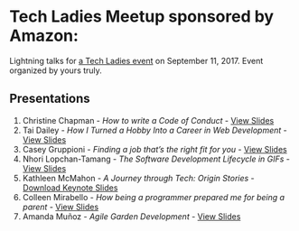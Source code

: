 # Tech Ladies Meetup sponsored by Amazon: 

Lightning talks for [a Tech Ladies event](eventbrite.com/e/tech-ladies-boston-meetup-sponsored-by-amazon-tickets-36476335702) on September 11, 2017. Event organized by yours truly.

## Presentations
1. Christine Chapman - _How to write a Code of Conduct_ - [View Slides](https://czchapma.github.io/tech-ladies-lightning-talks/)
2. Tai Dailey - _How I Turned a Hobby Into a Career in Web Development_ - [View Slides](https://tairemad.github.io/tech-ladies-lightning-talk/)
3. Casey Gruppioni - _Finding a job that’s the right fit for you_ - [View Slides](http://anything.codes/tech-ladies-2017-09-11/3-casey)
4. Nhori Lopchan-Tamang - _The Software Development Lifecycle in GIFs_ - [View Slides](https://nhorilopchan.github.io/tech-ladies-lightning-talks/)
5. Kathleen McMahon - _A Journey through Tech: Origin Stories_ - [Download Keynote Slides](./5-kathleen/TL_Sept11_lightning_talk_kmcmahon.key)
6. Colleen Mirabello - _How being a programmer prepared me for being a parent_ - [View Slides](http://anything.codes/tech-ladies-2017-09-11/6-colleen)
7. Amanda Muñoz - _Agile Garden Development_ - [View Slides](https://amandamunoz.github.io/tech-ladies-agile-gardening/)